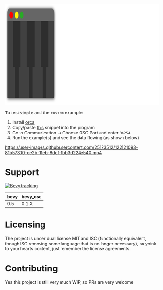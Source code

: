 
<div align="left">
<a href="https://github.com/BlackPhlox/bevy_osc"><img src="https://raw.githubusercontent.com/BlackPhlox/BlackPhlox/master/bevy_osc.svg" width="1300" height="330" alt="bevy_osc"></a>
</div>

To test `simple` and the `custom` example:
1. Install [orca](https://hundredrabbits.itch.io/orca)
2. Copy/paste [this](https://git.sr.ht/~rabbits/orca-examples/tree/master/basics/_osc.orca) snippet into the program 
3. Go to Communication -> Choose OSC Port and enter `34254`
4. Run the example(s) and see the data flowing (as shown below)

https://user-images.githubusercontent.com/25123512/122121093-81b57300-ce2b-11eb-8dcf-1bb3d224e540.mp4

# Support
[![Bevy tracking](https://img.shields.io/badge/Bevy%20tracking-released%20version-lightblue)](https://github.com/bevyengine/bevy/blob/main/docs/plugins_guidelines.md#main-branch-tracking)

|bevy|bevy_osc|
|---|---|
|0.5|0.1.X|

# Licensing
The project is under dual license MIT and ISC (functionally equivalent, though ISC removing some language that is no longer necessary), so yoink to your hearts content, just remember the license agreements.

# Contributing
Yes this project is still very much WIP, so PRs are very welcome
